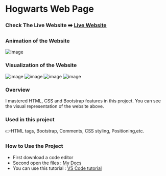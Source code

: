 # Hogwarts Web Page


### Check The Live Website ➡️ [Live Website](https://skycooper.github.io/HogwartsWebpage/)

### Animation of the Website
![image](https://github.com/SkyCooper/HogwartsWebpage/blob/main/Hogwarts.gif)

### Visualization of the Website
![image](https://user-images.githubusercontent.com/106506769/192143260-4252cef1-2b22-493b-aaf9-df47f56f9df9.png)
![image](https://user-images.githubusercontent.com/106506769/192143304-08607154-105b-43a5-9f52-a583be337e42.png)
![image](https://user-images.githubusercontent.com/106506769/192143329-dfd1ab4d-ab9d-4e99-978c-bf8c5db0ec76.png)
![image](https://user-images.githubusercontent.com/106506769/192143350-1d9a1fa4-c99f-420a-987a-c7f606c9604a.png)





### Overview
I mastered HTML, CSS and Bootstrap features in this project. You can see the visual representation of the website above.

### Used in this project
👉HTML tags, Bootstrap, Comments, CSS styling, Positioning,etc.

### How to Use the Project
+ First download a code editor
+ Second open the files : [My Docs](https://github.com/SkyCooper/HogwartsWebpage)
+ You can use this tutorial : [VS Code tutorial](https://www.youtube.com/watch?v=fJEbVCrEMSE)
